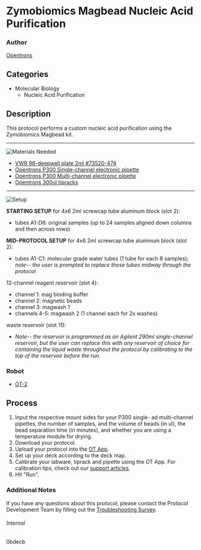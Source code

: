 # Zymobiomics Magbead Nucleic Acid Purification

### Author
[Opentrons](https://opentrons.com/)

## Categories
* Molecular Biology
	* Nucleic Acid Purification

## Description
This protocol performs a custom nucleic acid purification using the Zymobiomics Magbead kit.

---
![Materials Needed](https://s3.amazonaws.com/opentrons-protocol-library-website/custom-README-images/001-General+Headings/materials.png)

* [VWR 96-deepwell plate 2ml #73520-474](https://us.vwr.com/store/product?keyword=73520-474)
* [Opentrons P300 Single-channel electronic pipette](https://shop.opentrons.com/collections/ot-2-pipettes/products/single-channel-electronic-pipette?variant=5984549109789)
* [Opentrons P300 Multi-channel electronic pipette](https://shop.opentrons.com/collections/ot-2-pipettes/products/8-channel-electronic-pipette?variant=5984202489885)
* [Opentrons 300ul tipracks](https://shop.opentrons.com/collections/opentrons-tips/products/opentrons-300ul-tips)

---
![Setup](https://s3.amazonaws.com/opentrons-protocol-library-website/custom-README-images/001-General+Headings/Setup.png)

**STARTING SETUP** for 4x6 2ml screwcap tube aluminum block (slot 2):
* tubes A1-D6: original samples (up to 24 samples aligned down columns and then across rows)

**MID-PROTOCOL SETUP** for 4x6 2ml screwcap tube aluminum block (slot 2):
* tubes A1-C1: molecular grade water tubes (1 tube for each 8 samples); *note-- the user is prompted to replace these tubes midway through the protocol*

12-channel reagent reservoir (slot 4):
* channel 1: mag binding buffer
* channel 2: magnetic beads
* channel 3: magwash 1
* channels 4-5: magwash 2 (1 channel each for 2x washes)

waste reservoir (slot 11):
* *Note-- the reservoir is programmed as an Agilent 290ml single-channel reservoir, but the user can replace this with any reservoir of choice for containing the liquid waste throughout the protocol by calibrating to the top of the reservoir before the run.*

### Robot
* [OT-2](https://opentrons.com/ot-2)

## Process
1. Input the respective mount sides for your P300 single- ad multi-channel pipettes, the number of samples, and the volume of beads (in ul), the bead separation time (in minutes), and whether you are using a temperature module for drying.
2. Download your protocol.
3. Upload your protocol into the [OT App](https://opentrons.com/ot-app).
4. Set up your deck according to the deck map.
5. Calibrate your labware, tiprack and pipette using the OT App. For calibration tips, check out our [support articles](https://support.opentrons.com/en/collections/1559720-guide-for-getting-started-with-the-ot-2).
6. Hit "Run".

### Additional Notes
If you have any questions about this protocol, please contact the Protocol Development Team by filling out the [Troubleshooting Survey](https://protocol-troubleshooting.paperform.co/).

###### Internal
0bdecb
